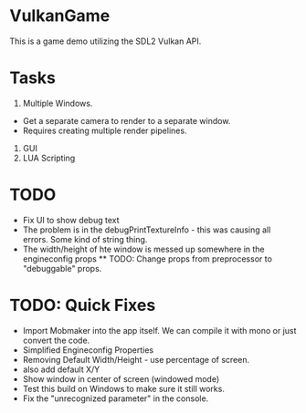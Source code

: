 # VulkanGame
This is a game demo utilizing the SDL2 Vulkan API.

# Tasks
1. Multiple Windows.
  * Get a separate camera to render to a separate window.
  * Requires creating multiple render pipelines.
1. GUI
1. LUA Scripting

# TODO
* Fix UI to show debug text
* The problem is in the debugPrintTextureInfo - this was causing all errors. Some kind of string thing.
* The width/height of hte window is messed up somewhere in the engineconfig props
** TODO: Change props from preprocessor to "debuggable" props.

# TODO: Quick Fixes
* Import Mobmaker into the app itself. We can compile it with mono or just convert the code.
* Simplified Engineconfig Properties
* Removing Default Width/Height - use percentage of screen.
* also add default X/Y
* Show window in center of screen (windowed mode)
* Test this build on Windows to make sure it still works.
* Fix the "unrecognized parameter" in the console.

